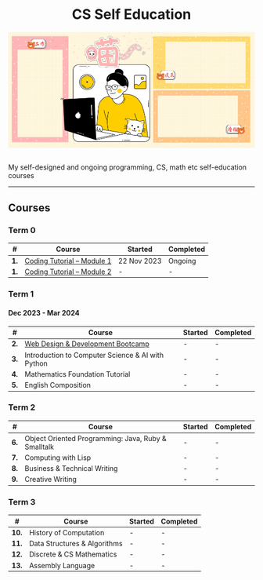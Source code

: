 <div align="center">
  <h1>CS Self Education</h1>
  <img src="banner.jpg" align="center"/>
  <br/><br/>
</div>

My self-designed and ongoing programming, CS, math etc self-education courses

---

## Courses

### Term 0

| # | Course | Started | Completed |
| ----------- | ----------- | ----------- | ----------- |
| **1.** | [Coding Tutorial – Module 1](https://github.com/abeerration/Coding-Tutorial-1) | 22 Nov 2023 | Ongoing |
| **1.** | [Coding Tutorial – Module 2](https://github.com/abeerration/Coding-Tutorial-2) | - | - |

### Term 1
#### Dec 2023 - Mar 2024

| # | Course | Started | Completed |
| ----------- | ----------- | ----------- | ----------- |
| **2.** | [Web Design & Development Bootcamp](https://github.com/abeerration/Web-Design-Development-Bootcamp) | - | - | - |
| **3.** | Introduction to Computer Science & AI with Python | - | - |
| **4.** | Mathematics Foundation Tutorial | - | - |
| **5.** | English Composition | - | - |

### Term 2

| # | Course | Started | Completed |
| ----------- | ----------- | ----------- | ----------- |
| **6.** | Object Oriented Programming: Java, Ruby & Smalltalk | - | - |
| **7.** | Computing with Lisp | - | - |
| **8.** | Business & Technical Writing | - | - |
| **9.** | Creative Writing | - | - |

### Term 3

| # | Course | Started | Completed |
| ----------- | ----------- | ----------- | ----------- |
| **10.** | History of Computation | - | - |
| **11.** | Data Structures & Algorithms | - | - |
| **12.** | Discrete & CS Mathematics | - | - |
| **13.** | Assembly Language | - | - |

